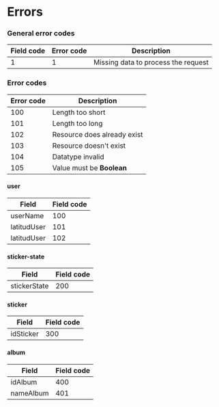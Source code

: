 # Errors

### General error codes
|Field code|Error code|Description|
|---|---|---|
|1|1|Missing data to process the request|

### Error codes
|Error code|Description|
|---|---|
|100|Length too short|
|101|Length too long|
|102|Resource does already exist|
|103|Resource doesn't exist|
|104|Datatype invalid|
|105|Value must be **Boolean**|

#### user
|Field|Field code|
|---|---|
|userName|100|
|latitudUser|101|
|latitudUser|102|

#### sticker-state
|Field|Field code|
|---|---|
|stickerState|200|

#### sticker
|Field|Field code|
|---|---|
|idSticker|300|

#### album
|Field|Field code|
|---|---|
|idAlbum|400|
|nameAlbum|401|
